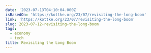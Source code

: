 ```yaml
---
date: '2023-07-13T04:10:04.000Z'
isBasedOn: 'https://kottke.org/23/07/revisiting-the-long-boom'
link: 'https://kottke.org/23/07/revisiting-the-long-boom'
slug: 2023-07-12-revisiting-the-long-boom
tags:
  - economy
  - tech
title: Revisiting the Long Boom
---
```

 
